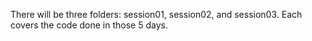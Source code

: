 There will be three folders: session01, session02, and session03.  Each covers the code done in those 5 days.
